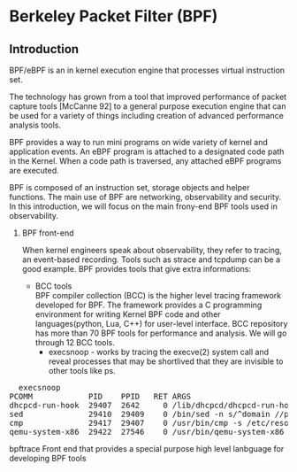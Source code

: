 # Berkeley Packet Filter (BPF) 
## Introduction
   BPF/eBPF is an in kernel execution engine that processes virtual instruction set.
   
   The technology has grown from a tool that improved performance of packet capture tools [McCanne 92] 
   to a general purpose execution engine that can be used for a variety of things including creation of 
   advanced performance analysis tools.
   
   BPF provides a way to run mini programs on wide variety of kernel and application events.
   An eBPF program is attached to a designated code path in the Kernel.
   When a code path is traversed, any attached eBPF programs are executed.


   BPF is composed of an instruction set, storage objects and helper functions. 
   The main use of BPF are networking, observability and security.
   In this introduction, we will focus on the main frony-end BPF tools used in observability.

1. BPF front-end

    When kernel engineers speak about observability, they refer to tracing, an event-based recording. Tools such as strace and tcpdump can be a good example. BPF provides tools that give extra informations:
	- BCC tools <br/>
	BPF compiler collection (BCC) is the higher level tracing framework developed for BPF.
	The framework provides a C programming environment for writing Kernel BPF code and other languages(python, Lua, C++)  for user-level interface.
BCC repository has more than 70 BPF tools for performance and analysis. We will go through 12 BCC tools.
		- execsnoop - works by tracing the execve(2) system call and reveal processes that may be shortlived that they are invisible to other tools like ps. 
<pre>  execsnoop 
PCOMM            PID    PPID   RET ARGS 
dhcpcd-run-hook  29407  2642     0 /lib/dhcpcd/dhcpcd-run-hooks  
sed              29410  29409    0 /bin/sed -n s/^domain //p wlan0.dhcp
cmp              29417  29407    0 /usr/bin/cmp -s /etc/resolv.conf /run/dhcpcd/hook-state/resolv.conf.wlan0.ra
qemu-system-x86  29422  27546    0 /usr/bin/qemu-system-x86_64 -m 4096 -smp 8 ... -snapshot	
</pre>
bpftrace
  Front end that provides a special purpose high level lanbguage for developing BPF tools
